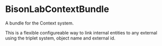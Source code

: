 # BisonLabContextBundle

A bundle for the Context system.

This is a flexible configureable way to link internal entities to any external using the triplet system, object name and external id.
